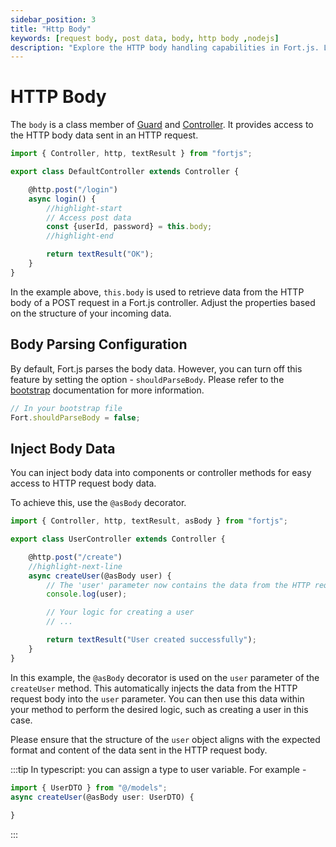 ```yaml
---
sidebar_position: 3
title: "Http Body"
keywords: [request body, post data, body, http body ,nodejs]
description: "Explore the HTTP body handling capabilities in Fort.js. Learn how to access and parse the request body in a Fort.js application."
---
```


# HTTP Body

The `body` is a class member of [Guard](/docs/component/guard.md) and [Controller](/docs/controller.md). It provides access to the HTTP body data sent in an HTTP request.

```javascript
import { Controller, http, textResult } from "fortjs";

export class DefaultController extends Controller {

    @http.post("/login")
    async login() {
        //highlight-start
        // Access post data
        const {userId, password} = this.body;
        //highlight-end

        return textResult("OK");
    }
}
```

In the example above, `this.body` is used to retrieve data from the HTTP body of a POST request in a Fort.js controller. Adjust the properties based on the structure of your incoming data.

## Body Parsing Configuration

By default, Fort.js parses the body data. However, you can turn off this feature by setting the option - `shouldParseBody`. Please refer to the [bootstrap](/docs/setup.md) documentation for more information.

```js
// In your bootstrap file
Fort.shouldParseBody = false;
```

## Inject Body Data

You can inject body data into components or controller methods for easy access to HTTP request body data.

To achieve this, use the `@asBody` decorator.

```javascript
import { Controller, http, textResult, asBody } from "fortjs";

export class UserController extends Controller {

    @http.post("/create")
    //highlight-next-line
    async createUser(@asBody user) {
        // The 'user' parameter now contains the data from the HTTP request body
        console.log(user);

        // Your logic for creating a user
        // ...

        return textResult("User created successfully");
    }
}
```

In this example, the `@asBody` decorator is used on the `user` parameter of the `createUser` method. This automatically injects the data from the HTTP request body into the `user` parameter. You can then use this data within your method to perform the desired logic, such as creating a user in this case.

Please ensure that the structure of the `user` object aligns with the expected format and content of the data sent in the HTTP request body.

:::tip
In typescript: you can assign a type to user variable. For example -

```js
import { UserDTO } from "@/models";
async createUser(@asBody user: UserDTO) {
    
}
```
:::